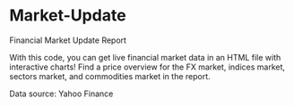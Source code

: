 # Market-Update
Financial Market Update Report

With this code, you can get live financial market data in an HTML file with interactive charts! Find a price overview for the FX market, indices market, sectors market, and commodities market in the report.

Data source: Yahoo Finance
